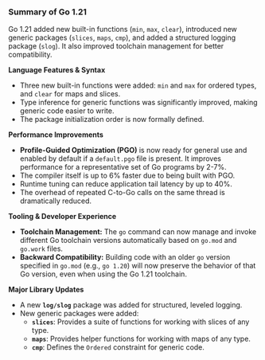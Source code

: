 ### Summary of Go 1.21

Go 1.21 added new built-in functions (`min`, `max`, `clear`), introduced new generic packages (`slices`, `maps`, `cmp`), and added a structured logging package (`slog`). It also improved toolchain management for better compatibility.

**Language Features & Syntax**
*   Three new built-in functions were added: `min` and `max` for ordered types, and `clear` for maps and slices.
*   Type inference for generic functions was significantly improved, making generic code easier to write.
*   The package initialization order is now formally defined.

**Performance Improvements**
*   **Profile-Guided Optimization (PGO)** is now ready for general use and enabled by default if a `default.pgo` file is present. It improves performance for a representative set of Go programs by 2-7%.
*   The compiler itself is up to 6% faster due to being built with PGO.
*   Runtime tuning can reduce application tail latency by up to 40%.
*   The overhead of repeated C-to-Go calls on the same thread is dramatically reduced.

**Tooling & Developer Experience**
*   **Toolchain Management:** The `go` command can now manage and invoke different Go toolchain versions automatically based on `go.mod` and `go.work` files.
*   **Backward Compatibility:** Building code with an older `go` version specified in `go.mod` (e.g., `go 1.20`) will now preserve the behavior of that Go version, even when using the Go 1.21 toolchain.

**Major Library Updates**
*   A new **`log/slog`** package was added for structured, leveled logging.
*   New generic packages were added:
    *   **`slices`**: Provides a suite of functions for working with slices of any type.
    *   **`maps`**: Provides helper functions for working with maps of any type.
    *   **`cmp`**: Defines the `Ordered` constraint for generic code.
